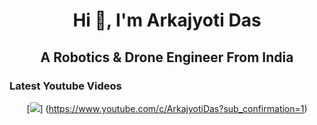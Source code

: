 <h1 align="center">Hi 👋, I'm Arkajyoti Das</h1>
<h2 align="center">A Robotics & Drone Engineer From India</h2>


### Latest Youtube Videos
<div align="center">
  
[<img src="https://img.shields.io/badge/-Subscribe-red?style=for-the-badge&logo=youtube&logoColor=white"/>] (https://www.youtube.com/c/ArkajyotiDas?sub_confirmation=1)

</div>
<!-- YOUTUBE:START -->
<!-- YOUTUBE:END -->
